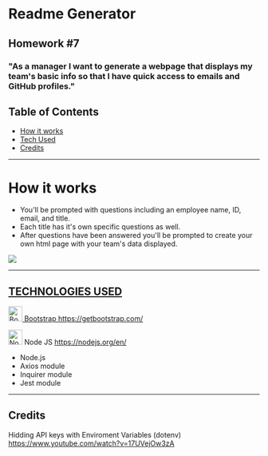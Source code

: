 # Readme Generator

## Homework #7

### "As a manager I want to generate a webpage that displays my team's basic info so that I have quick access to emails and GitHub profiles."

##  Table of Contents 


* [How it works](#Howitworks)
* [Tech Used](#Techusage)
* [Credits](#Credits)

***
# How it works

- You'll be prompted with questions including an employee name, ID, email, and title. 
- Each title has it's own specific questions as well. 
- After questions have been answered you'll be prompted to create your own html page with your team's data displayed.

<a href="https://imgflip.com/gif/3wao42"><img src="https://i.imgflip.com/3wao42.gif">

***

## TECHNOLOGIES USED 
  
 <img alt="Bootstrap Logo" src="https://upload.wikimedia.org/wikipedia/commons/thumb/b/b2/Bootstrap_logo.svg/480px-Bootstrap_logo.svg.png" width="28" height="30"> Bootstrap https://getbootstrap.com/
 
 <img alt="Node JS Logo" src="https://jaystack.com/wp-content/uploads/2015/12/nodejs-logo-e1497443346889.png" width="28" height="30"> Node JS https://nodejs.org/en/
- Node.js 
- Axios module 
- Inquirer module 
- Jest module

***

## Credits
Hidding API keys with Enviroment Variables (dotenv)
https://www.youtube.com/watch?v=17UVejOw3zA



